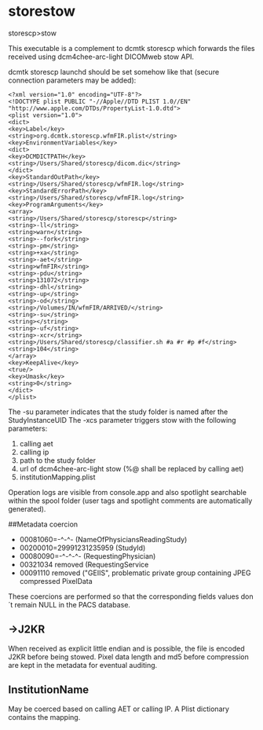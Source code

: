 # storestow
storescp>stow

This executable is a complement to dcmtk storescp which forwards the files received using dcm4chee-arc-light DICOMweb stow API.

dcmtk storescp launchd should be set somehow like that (secure connection parameters may be added):
```
<?xml version="1.0" encoding="UTF-8"?>
<!DOCTYPE plist PUBLIC "-//Apple//DTD PLIST 1.0//EN" "http://www.apple.com/DTDs/PropertyList-1.0.dtd">
<plist version="1.0">
<dict>
<key>Label</key>
<string>org.dcmtk.storescp.wfmFIR.plist</string>
<key>EnvironmentVariables</key>
<dict>
<key>DCMDICTPATH</key>
<string>/Users/Shared/storescp/dicom.dic</string>
</dict>
<key>StandardOutPath</key>
<string>/Users/Shared/storescp/wfmFIR.log</string>
<key>StandardErrorPath</key>
<string>/Users/Shared/storescp/wfmFIR.log</string>
<key>ProgramArguments</key>
<array>
<string>/Users/Shared/storescp/storescp</string>
<string>-ll</string>
<string>warn</string>
<string>--fork</string>
<string>-pm</string>
<string>+xa</string>
<string>-aet</string>
<string>wfmFIR</string>
<string>-pdu</string>
<string>131072</string>
<string>-dhl</string>
<string>-up</string>
<string>-od</string>
<string>/Volumes/IN/wfmFIR/ARRIVED/</string>
<string>-su</string>
<string></string>
<string>-uf</string>
<string>-xcr</string>
<string>/Users/Shared/storescp/classifier.sh #a #r #p #f</string>
<string>104</string>
</array>
<key>KeepAlive</key>
<true/>
<key>Umask</key>
<string>0</string>
</dict>
</plist>
```

The -su parameter indicates that the study folder is named after the StudyInstanceUID
The -xcs parameter triggers stow with the following parameters:

1. calling aet
2. calling ip
3. path to the study folder
4. url of dcm4chee-arc-light stow (%@ shall be replaced by calling aet)
5. institutionMapping.plist

Operation logs are visible from console.app and also spotlight searchable within the spool folder (user tags and spotlight comments are automatically generated).

##Metadata coercion

* 00081060=-^-^- (NameOfPhysiciansReadingStudy)
* 00200010=29991231235959 (StudyId)
* 00080090=-^-^-^- (RequestingPhysician)
* 00321034 removed (RequestingService
* 00091110 removed ("GEIIS", problematic private group containing JPEG compressed PixelData

These coercions are performed so that the corresponding fields values don´t remain NULL in the PACS database.

## ->J2KR

When received as explicit little endian and is possible, the file is encoded J2KR before being stowed. Pixel data length and md5 before compression are kept in the metadata for eventual auditing.

## InstitutionName

May be coerced based on calling AET or calling IP. A Plist dictionary contains the mapping.

